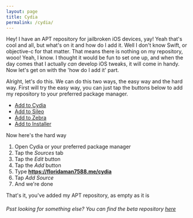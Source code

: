 ```yaml
---
layout: page
title: Cydia
permalink: /cydia/
---
```


Hey! I have an APT repository for jailbroken iOS devices, yay! Yeah that's cool and all, but what's on it and how do I add it. Well I don't know Swift, or objective-c for that matter. That means there is nothing on my repository, wooo! Yeah, I know. I thought it would be fun to set one up, and when the day comes that I actually *can* develop iOS tweaks, it will come in handy. Now let's get on with the 'how do I add it' part.

Alright, let's do this. We can do this two ways, the easy way and the hard way. First will try the easy way, you can just tap the buttons below to add my repository to your preferred package manager.
* [Add to Cydia](cydia://url/https://cydia.saurik.com/api/share#?source=https://floridaman7588.me/cydia)
* [Add to Sileo](zbra://sources/add/https://floridaman7588.me/cydia)
* [Add to Zebra](sileo://source/add/https://floridaman7588.me/cydia)
* [Add to Installer](installer://add/https://floridaman7588.me/cydia)

Now here's the hard way 
1. Open Cydia or your preferred package manager
2. Tap the *Sources* tab
3. Tap the *Edit* button
4. Tap the *Add* button
5. Type **https://floridaman7588.me/cydia**
6. Tap *Add Source*
7. And we're done

That's it, you've added my APT repository, as empty as it is






###### Psst looking for something else? You can find the beta repository [here](https://floridaman7588.me/beta/)
